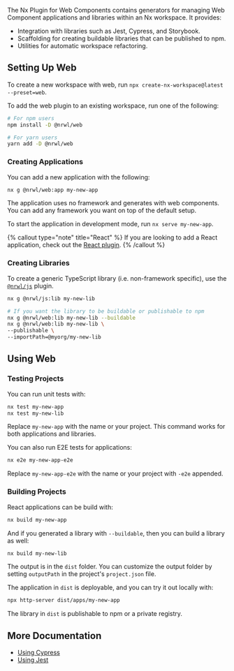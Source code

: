 The Nx Plugin for Web Components contains generators for managing Web Component applications and libraries within an Nx workspace. It provides:

- Integration with libraries such as Jest, Cypress, and Storybook.
- Scaffolding for creating buildable libraries that can be published to npm.
- Utilities for automatic workspace refactoring.

## Setting Up Web

To create a new workspace with web, run `npx create-nx-workspace@latest --preset=web`.

To add the web plugin to an existing workspace, run one of the following:

```bash
# For npm users
npm install -D @nrwl/web

# For yarn users
yarn add -D @nrwl/web
```

### Creating Applications

You can add a new application with the following:

```bash
nx g @nrwl/web:app my-new-app
```

The application uses no framework and generates with web components. You can add any framework you want on top of the default setup.

To start the application in development mode, run `nx serve my-new-app`.

{% callout type="note" title="React" %}
If you are looking to add a React application, check out the [React plugin](/packages/react).
{% /callout %}

### Creating Libraries

To create a generic TypeScript library (i.e. non-framework specific), use the [`@nrwl/js`](/js/overview) plugin.

```bash
nx g @nrwl/js:lib my-new-lib

# If you want the library to be buildable or publishable to npm
nx g @nrwl/web:lib my-new-lib --buildable
nx g @nrwl/web:lib my-new-lib \
--publishable \
--importPath=@myorg/my-new-lib
```

## Using Web

### Testing Projects

You can run unit tests with:

```bash
nx test my-new-app
nx test my-new-lib
```

Replace `my-new-app` with the name or your project. This command works for both applications and libraries.

You can also run E2E tests for applications:

```bash
nx e2e my-new-app-e2e
```

Replace `my-new-app-e2e` with the name or your project with `-e2e` appended.

### Building Projects

React applications can be build with:

```bash
nx build my-new-app
```

And if you generated a library with `--buildable`, then you can build a library as well:

```bash
nx build my-new-lib
```

The output is in the `dist` folder. You can customize the output folder by setting `outputPath` in the project's `project.json` file.

The application in `dist` is deployable, and you can try it out locally with:

```bash
npx http-server dist/apps/my-new-app
```

The library in `dist` is publishable to npm or a private registry.

## More Documentation

- [Using Cypress](/packages/cypress)
- [Using Jest](/packages/jest)
